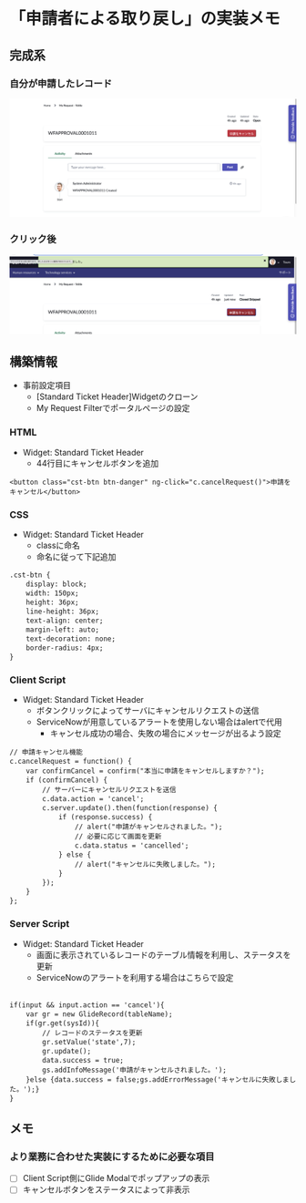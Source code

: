 <!--
title:   ServiceNow Instanceの基本的な日本語化
tags:    ServiceNow
id:      204e4c4230189a67d18c
private: false
-->


# 「申請者による取り戻し」の実装メモ

## 完成系

### 自分が申請したレコード

![従業員ポータル内の自分の申請](./images/emp-center_tiket-page.png)

### クリック後

![申請キャンセルボタン押下後](./images/emp-center_ticket-page_after-btn-click.png)

## 構築情報

- 事前設定項目
  - [Standard Ticket Header]Widgetのクローン
  - My Request Filterでポータルページの設定

### HTML

- Widget: Standard Ticket Header
  - 44行目にキャンセルボタンを追加

```html: standard_ticket.html
<button class="cst-btn btn-danger" ng-click="c.cancelRequest()">申請をキャンセル</button>
```

### CSS

- Widget: Standard Ticket Header
  - classに命名
  - 命名に従って下記追加

```css: standard_ticket.css
.cst-btn {
    display: block;
    width: 150px;
    height: 36px;
    line-height: 36px;
    text-align: center;
    margin-left: auto;
    text-decoration: none;
    border-radius: 4px;
}
```

### Client Script

- Widget: Standard Ticket Header
  - ボタンクリックによってサーバにキャンセルリクエストの送信
  - ServiceNowが用意しているアラートを使用しない場合はalertで代用
    - キャンセル成功の場合、失敗の場合にメッセージが出るよう設定

```JavaScript: standard_ticket_client.js
// 申請キャンセル機能
c.cancelRequest = function() {
    var confirmCancel = confirm("本当に申請をキャンセルしますか？");
    if (confirmCancel) {
        // サーバーにキャンセルリクエストを送信
        c.data.action = 'cancel';
        c.server.update().then(function(response) {
            if (response.success) {
                // alert("申請がキャンセルされました。");
                // 必要に応じて画面を更新
                c.data.status = 'cancelled';
            } else {
                // alert("キャンセルに失敗しました。");
            }
        });
    }
};
```

### Server Script

- Widget: Standard Ticket Header
  - 画面に表示されているレコードのテーブル情報を利用し、ステータスを更新
  - ServiceNowのアラートを利用する場合はこちらで設定

```JavaScript: standard_ticket_server

if(input && input.action == 'cancel'){
    var gr = new GlideRecord(tableName);
    if(gr.get(sysId)){
        // レコードのステータスを更新
        gr.setValue('state',7);
        gr.update();
        data.success = true;
        gs.addInfoMessage('申請がキャンセルされました。');
    }else {data.success = false;gs.addErrorMessage('キャンセルに失敗しました。');}
}
```

## メモ

### より業務に合わせた実装にするために必要な項目

- [ ] Client Script側にGlide Modalでポップアップの表示
- [ ] キャンセルボタンをステータスによって非表示